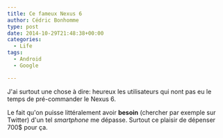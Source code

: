 ```yaml
---
title: Ce fameux Nexus 6
author: Cédric Bonhomme
type: post
date: 2014-10-29T21:48:38+00:00
categories:
  - Life
tags:
  - Android
  - Google

---
```

J'ai surtout une chose à dire: heureux les utilisateurs qui nont pas eu le
temps de pré-commander le Nexus 6.

Le fait qu'on puisse littéralement avoir **besoin** (chercher par exemple sur
Twitter) d'un tel _smartphone_ me dépasse. Surtout ce plaisir de dépenser 700$
pour ça.